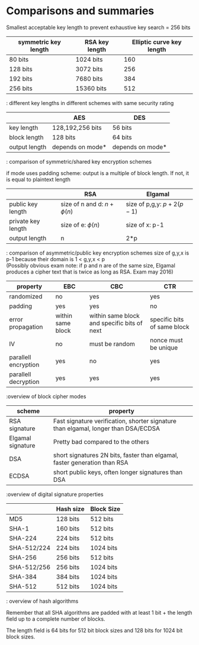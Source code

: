 # Comparisons and summaries

Smallest acceptable key length to prevent exhaustive key search = 256 bits

| symmetric key length | RSA key length | Elliptic curve key length  |
| -------------------- | ------------   | -------------------------- |
| 80 bits              | 1024 bits      | 160                        |
| 128 bits             | 3072 bits      | 256                        |
| 192 bits             | 7680 bits      | 384                        |
| 256 bits             | 15360 bits     | 512                        |

: different key lengths in different schemes with same security rating


|                | AES                 | DES              |
| -------------- | ------------------- | -----------      |
| key length     | 128,192,256 bits    | 56 bits          |
| block length   | 128 bits            | 64 bits          |
| output length  | depends on mode*    | depends on mode* |

: comparison of symmetric/shared key encryption schemes

if mode uses padding scheme: output is a multiple of block length. If not, it is equal to
plaintext length

|                    | RSA                            | Elgamal                     |
| ------------------ | ----------                     | ------------                |
| public key length  | size of n and d: $n + \phi(n)$ | size of p,g,y: $p + 2(p-1)$ |
| private key length | size of e: $\phi(n)$           | size of x: p-1              |
| output length      | n                              | 2*p                         |

: comparison of asymmetric/public key encryption schemes
size of g,y,x is p-1 because their domain is 1 < g,y,x < p\
(Possibly obvious exam note: if p and n are of the same size, Elgamal produces a cipher text that is
twice as long as RSA. Exam may 2016)


| property              | EBC               | CBC                                          | CTR                         |
| --------------------- | ----------------- | -------------------------------------------- | --------------------------- |
| randomized            | no                | yes                                          | yes                         |
| padding               | yes               | yes                                          | no                          |
| error propagation     | within same block | within same block and specific bits of next  | specific bits of same block |
| IV                    | no                | must be random                               | nonce must be unique        |
| parallell encryption  | yes               | no                                           | yes                         |
| parallell decryption  | yes               | yes                                          | yes                         |

:overview of block cipher modes

| scheme            | property                                                                           |
| -------           | --------                                                                           |
| RSA signature     | Fast signature verification, shorter signature than elgamal, longer than DSA/ECDSA |
| Elgamal signature | Pretty bad compared to the others                                                  |
| DSA               | short signatures 2N bits, faster than elgamal, faster generation than RSA          |
| ECDSA             | short public keys, often longer signatures than DSA                                |

:overview of digital signature properties


|             | Hash size   | Block Size   |
| ----        | ----------- | ------------ |
| MD5         | 128 bits    | 512 bits     |
| SHA-1       | 160 bits    | 512 bits     |
| SHA-224     | 224 bits    | 512 bits     |
| SHA-512/224 | 224 bits    | 1024 bits    |
| SHA-256     | 256 bits    | 512 bits     |
| SHA-512/256 | 256 bits    | 1024 bits    |
| SHA-384     | 384 bits    | 1024 bits    |
| SHA-512     | 512 bits    | 1024 bits    |

: overview of hash algorithms

Remember that all SHA algorithms are padded with at least 1 bit + the length field up to a complete
number of blocks.

The length field is 64 bits for 512 bit block sizes and 128 bits for 1024 bit block sizes.
